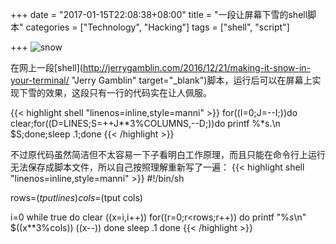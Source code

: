 +++
date = "2017-01-15T22:08:38+08:00"
title = "一段让屏幕下雪的shell脚本"
categories = ["Technology", "Hacking"]
tags = ["shell", "script"]

+++
![snow](/images/2017/01/snow.gif)

在网上一段[shell](http://jerrygamblin.com/2016/12/21/making-it-snow-in-your-terminal/ "Jerry Gamblin" target="_blank")脚本，运行后可以在屏幕上实现下雪的效果，这段只有一行的代码实在让人佩服。

{{< highlight shell "linenos=inline,style=manni" >}}
for((I=0;J=--I;))do clear;for((D=LINES;S=++J**3%COLUMNS,--D;))do printf %*s.\\n $S;done;sleep .1;done
{{< /highlight >}}


不过原代码虽然简洁但不太容易一下子看明白工作原理，而且只能在命令行上运行无法保存成脚本文件，所以自己按照理解重新写了一遍：
{{< highlight shell "linenos=inline,style=manni" >}}
#!/bin/sh

rows=$(tput lines)
cols=$(tput cols)

i=0
while true
do
    clear
    ((x=i,i++))
    for((r=0;r<rows;r++))
    do
        printf "%*s*\n" $((x**3%cols))
        ((x--))
    done
    sleep .1
done
{{< /highlight >}}
